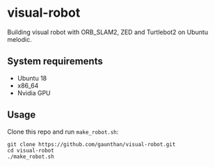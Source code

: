 # visual-robot
Building visual robot with ORB_SLAM2, ZED and Turtlebot2 on Ubuntu melodic.

## System requirements

- Ubuntu 18
- x86_64
- Nvidia GPU

## Usage
Clone this repo and run `make_robot.sh`:

    git clone https://github.com/gaunthan/visual-robot.git
    cd visual-robot
    ./make_robot.sh

